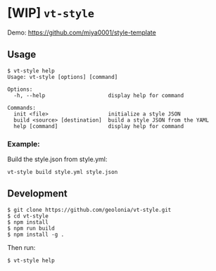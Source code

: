 # [WIP] `vt-style`

Demo: https://github.com/miya0001/style-template

## Usage

```
$ vt-style help
Usage: vt-style [options] [command]

Options:
  -h, --help                    display help for command

Commands:
  init <file>                   initialize a style JSON
  build <source> [destination]  build a style JSON from the YAML
  help [command]                display help for command
```

### Example:

Build the style.json from style.yml:

```
vt-style build style.yml style.json
```

## Development

```
$ git clone https://github.com/geolonia/vt-style.git
$ cd vt-style
$ npm install
$ npm run build
$ npm install -g .
```

Then run:

```
$ vt-style help
```
